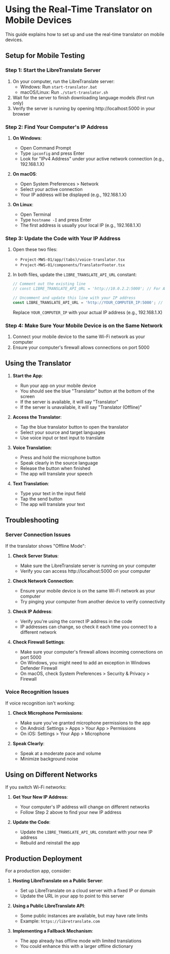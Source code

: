 # Using the Real-Time Translator on Mobile Devices

This guide explains how to set up and use the real-time translator on mobile devices.

## Setup for Mobile Testing

### Step 1: Start the LibreTranslate Server

1. On your computer, run the LibreTranslate server:
   - Windows: Run `start-translator.bat`
   - macOS/Linux: Run `./start-translator.sh`
2. Wait for the server to finish downloading language models (first run only)
3. Verify the server is running by opening http://localhost:5000 in your browser

### Step 2: Find Your Computer's IP Address

1. **On Windows**:
   - Open Command Prompt
   - Type `ipconfig` and press Enter
   - Look for "IPv4 Address" under your active network connection (e.g., 192.168.1.X)

2. **On macOS**:
   - Open System Preferences > Network
   - Select your active connection
   - Your IP address will be displayed (e.g., 192.168.1.X)

3. **On Linux**:
   - Open Terminal
   - Type `hostname -I` and press Enter
   - The first address is usually your local IP (e.g., 192.168.1.X)

### Step 3: Update the Code with Your IP Address

1. Open these two files:
   - `Project-MWS-01/app/(tabs)/voice-translator.tsx`
   - `Project-MWS-01/components/TranslatorFooter.tsx`

2. In both files, update the `LIBRE_TRANSLATE_API_URL` constant:
   ```typescript
   // Comment out the existing line
   // const LIBRE_TRANSLATE_API_URL = 'http://10.0.2.2:5000'; // For Android emulator
   
   // Uncomment and update this line with your IP address
   const LIBRE_TRANSLATE_API_URL = 'http://YOUR_COMPUTER_IP:5000'; // For physical devices
   ```
   Replace `YOUR_COMPUTER_IP` with your actual IP address (e.g., 192.168.1.X)

### Step 4: Make Sure Your Mobile Device is on the Same Network

1. Connect your mobile device to the same Wi-Fi network as your computer
2. Ensure your computer's firewall allows connections on port 5000

## Using the Translator

1. **Start the App**:
   - Run your app on your mobile device
   - You should see the blue "Translator" button at the bottom of the screen
   - If the server is available, it will say "Translator"
   - If the server is unavailable, it will say "Translator (Offline)"

2. **Access the Translator**:
   - Tap the blue translator button to open the translator
   - Select your source and target languages
   - Use voice input or text input to translate

3. **Voice Translation**:
   - Press and hold the microphone button
   - Speak clearly in the source language
   - Release the button when finished
   - The app will translate your speech

4. **Text Translation**:
   - Type your text in the input field
   - Tap the send button
   - The app will translate your text

## Troubleshooting

### Server Connection Issues

If the translator shows "Offline Mode":

1. **Check Server Status**:
   - Make sure the LibreTranslate server is running on your computer
   - Verify you can access http://localhost:5000 on your computer

2. **Check Network Connection**:
   - Ensure your mobile device is on the same Wi-Fi network as your computer
   - Try pinging your computer from another device to verify connectivity

3. **Check IP Address**:
   - Verify you're using the correct IP address in the code
   - IP addresses can change, so check it each time you connect to a different network

4. **Check Firewall Settings**:
   - Make sure your computer's firewall allows incoming connections on port 5000
   - On Windows, you might need to add an exception in Windows Defender Firewall
   - On macOS, check System Preferences > Security & Privacy > Firewall

### Voice Recognition Issues

If voice recognition isn't working:

1. **Check Microphone Permissions**:
   - Make sure you've granted microphone permissions to the app
   - On Android: Settings > Apps > Your App > Permissions
   - On iOS: Settings > Your App > Microphone

2. **Speak Clearly**:
   - Speak at a moderate pace and volume
   - Minimize background noise

## Using on Different Networks

If you switch Wi-Fi networks:

1. **Get Your New IP Address**:
   - Your computer's IP address will change on different networks
   - Follow Step 2 above to find your new IP address

2. **Update the Code**:
   - Update the `LIBRE_TRANSLATE_API_URL` constant with your new IP address
   - Rebuild and reinstall the app

## Production Deployment

For a production app, consider:

1. **Hosting LibreTranslate on a Public Server**:
   - Set up LibreTranslate on a cloud server with a fixed IP or domain
   - Update the URL in your app to point to this server

2. **Using a Public LibreTranslate API**:
   - Some public instances are available, but may have rate limits
   - Example: `https://libretranslate.com`

3. **Implementing a Fallback Mechanism**:
   - The app already has offline mode with limited translations
   - You could enhance this with a larger offline dictionary 